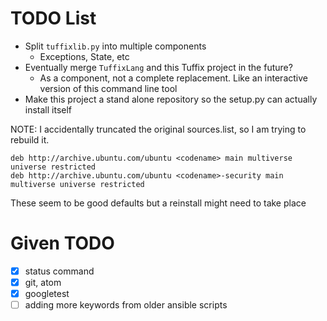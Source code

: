 # TODO List

- Split `tuffixlib.py` into multiple components
  * Exceptions, State, etc
- Eventually merge `TuffixLang` and this Tuffix project in the future?
  - As a component, not a complete replacement. Like an interactive version of this command line tool
- Make this project a stand alone repository so the setup.py can actually install itself

NOTE: I accidentally truncated the original sources.list, so I am trying to rebuild it.

```
deb http://archive.ubuntu.com/ubuntu <codename> main multiverse universe restricted
deb http://archive.ubuntu.com/ubuntu <codename>-security main multiverse universe restricted
```
These seem to be good defaults but a reinstall might need to take place

# Given TODO

- [X] status command
- [X] git, atom
- [X] googletest
- [ ] adding more keywords from older ansible scripts

